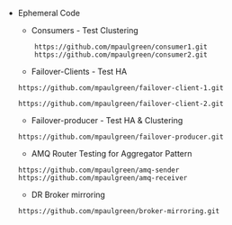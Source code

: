 - Ephemeral Code
    - Consumers - Test Clustering
    ```
        https://github.com/mpaulgreen/consumer1.git
        https://github.com/mpaulgreen/consumer2.git
    ```
    
    - Failover-Clients - Test HA
    ```
    https://github.com/mpaulgreen/failover-client-1.git

    https://github.com/mpaulgreen/failover-client-2.git
    ```

    - Failover-producer - Test HA & Clustering
    ```
    https://github.com/mpaulgreen/failover-producer.git
    ```

    - AMQ Router Testing for Aggregator Pattern
    ```
    https://github.com/mpaulgreen/amq-sender
    https://github.com/mpaulgreen/amq-receiver
    ```

    - DR Broker mirroring
    ```
    https://github.com/mpaulgreen/broker-mirroring.git
    ```